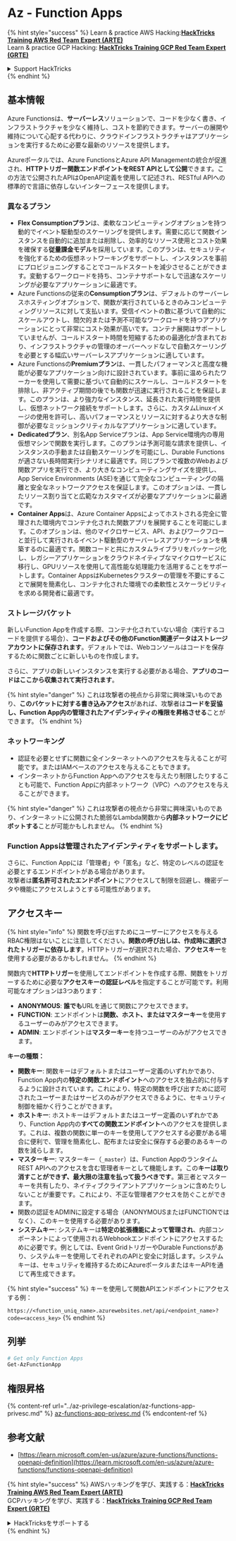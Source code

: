 # Az - Function Apps

{% hint style="success" %}
Learn & practice AWS Hacking:<img src="../../../.gitbook/assets/image (1) (1) (1) (1).png" alt="" data-size="line">[**HackTricks Training AWS Red Team Expert (ARTE)**](https://training.hacktricks.xyz/courses/arte)<img src="../../../.gitbook/assets/image (1) (1) (1) (1).png" alt="" data-size="line">\
Learn & practice GCP Hacking: <img src="../../../.gitbook/assets/image (2) (1).png" alt="" data-size="line">[**HackTricks Training GCP Red Team Expert (GRTE)**<img src="../../../.gitbook/assets/image (2) (1).png" alt="" data-size="line">](https://training.hacktricks.xyz/courses/grte)

<details>

<summary>Support HackTricks</summary>

* Check the [**subscription plans**](https://github.com/sponsors/carlospolop)!
* **Join the** 💬 [**Discord group**](https://discord.gg/hRep4RUj7f) or the [**telegram group**](https://t.me/peass) or **follow** us on **Twitter** 🐦 [**@hacktricks\_live**](https://twitter.com/hacktricks_live)**.**
* **Share hacking tricks by submitting PRs to the** [**HackTricks**](https://github.com/carlospolop/hacktricks) and [**HackTricks Cloud**](https://github.com/carlospolop/hacktricks-cloud) github repos.

</details>
{% endhint %}

## 基本情報

Azure Functionsは、**サーバーレス**ソリューションで、コードを少なく書き、インフラストラクチャを少なく維持し、コストを節約できます。サーバーの展開や維持について心配する代わりに、クラウドインフラストラクチャはアプリケーションを実行するために必要な最新のリソースを提供します。

Azureポータルでは、Azure FunctionsとAzure API Managementの統合が促進され、**HTTPトリガー関数エンドポイントをREST APIとして公開**できます。この方法で公開されたAPIはOpenAPI定義を使用して記述され、RESTful APIへの標準的で言語に依存しないインターフェースを提供します。

### 異なるプラン

* **Flex Consumptionプラン**は、柔軟なコンピューティングオプションを持つ動的でイベント駆動型のスケーリングを提供します。需要に応じて関数インスタンスを自動的に追加または削除し、効率的なリソース使用とコスト効果を確保する**従量課金モデル**を採用しています。このプランは、セキュリティを強化するための仮想ネットワーキングをサポートし、インスタンスを事前にプロビジョニングすることでコールドスタートを減少させることができます。変動するワークロードを持ち、コンテナサポートなしで迅速なスケーリングが必要なアプリケーションに最適です。
* Azure Functionsの従来の**Consumptionプラン**は、デフォルトのサーバーレスホスティングオプションで、関数が実行されているときのみコンピューティングリソースに対して支払います。受信イベントの数に基づいて自動的にスケールアウトし、間欠的または予測不可能なワークロードを持つアプリケーションにとって非常にコスト効果が高いです。コンテナ展開はサポートしていませんが、コールドスタート時間を短縮するための最適化が含まれており、インフラストラクチャの管理のオーバーヘッドなしで自動スケーリングを必要とする幅広いサーバーレスアプリケーションに適しています。
* Azure Functionsの**Premiumプラン**は、一貫したパフォーマンスと高度な機能が必要なアプリケーション向けに設計されています。事前に温められたワーカーを使用して需要に基づいて自動的にスケールし、コールドスタートを排除し、非アクティブ期間の後でも関数が迅速に実行されることを保証します。このプランは、より強力なインスタンス、延長された実行時間を提供し、仮想ネットワーク接続をサポートします。さらに、カスタムLinuxイメージの使用を許可し、高いパフォーマンスとリソースに対するより大きな制御が必要なミッションクリティカルなアプリケーションに適しています。
* **Dedicatedプラン**、別名App Serviceプランは、App Service環境内の専用仮想マシンで関数を実行します。このプランは予測可能な請求を提供し、インスタンスの手動または自動スケーリングを可能にし、Durable Functionsが適さない長時間実行シナリオに最適です。同じプランで複数のWebおよび関数アプリを実行でき、より大きなコンピューティングサイズを提供し、App Service Environments (ASE)を通じて完全なコンピューティングの隔離と安全なネットワークアクセスを保証します。このオプションは、一貫したリソース割り当てと広範なカスタマイズが必要なアプリケーションに最適です。
* **Container Apps**は、Azure Container Appsによってホストされる完全に管理された環境内でコンテナ化された関数アプリを展開することを可能にします。このオプションは、他のマイクロサービス、API、およびワークフローと並行して実行されるイベント駆動型のサーバーレスアプリケーションを構築するのに最適です。関数コードと共にカスタムライブラリをパッケージ化し、レガシーアプリケーションをクラウドネイティブなマイクロサービスに移行し、GPUリソースを使用して高性能な処理能力を活用することをサポートします。Container AppsはKubernetesクラスターの管理を不要にすることで展開を簡素化し、コンテナ化された環境での柔軟性とスケーラビリティを求める開発者に最適です。

### **ストレージバケット**

新しいFunction Appを作成する際、コンテナ化されていない場合（実行するコードを提供する場合）、**コードおよびその他のFunction関連データはストレージアカウントに保存されます**。デフォルトでは、Webコンソールはコードを保存するために関数ごとに新しいものを作成します。

さらに、アプリの新しいインスタンスを実行する必要がある場合、**アプリのコードはここから収集されて実行されます**。

{% hint style="danger" %}
これは攻撃者の視点から非常に興味深いものであり、**このバケットに対する書き込みアクセス**があれば、攻撃者は**コードを妥協し、Function App内の管理されたアイデンティティの権限を昇格させる**ことができます。
{% endhint %}

### ネットワーキング

* 認証を必要とせずに関数に全インターネットへのアクセスを与えることが可能です。またはIAMベースのアクセスを与えることもできます。
* インターネットからFunction Appへのアクセスを与えたり制限したりすることも可能で、Function Appに内部ネットワーク（VPC）へのアクセスを与えることができます。

{% hint style="danger" %}
これは攻撃者の視点から非常に興味深いものであり、インターネットに公開された脆弱なLambda関数から**内部ネットワークにピボットする**ことが可能かもしれません。
{% endhint %}

### **Function Appsは管理されたアイデンティティをサポートします。**

さらに、Function Appには「管理者」や「匿名」など、特定のレベルの認証を必要とするエンドポイントがある場合があります。\
攻撃者は**匿名許可されたエンドポイント**にアクセスして制限を回避し、機密データや機能にアクセスしようとする可能性があります。

## アクセスキー

{% hint style="info" %}
関数を呼び出すためにユーザーにアクセスを与えるRBAC権限はないことに注意してください。**関数の呼び出しは、作成時に選択されたトリガーに依存します**。HTTPトリガーが選択された場合、**アクセスキー**を使用する必要があるかもしれません。
{% endhint %}

関数内で**HTTPトリガー**を使用してエンドポイントを作成する際、関数をトリガーするために必要な**アクセスキーの認証レベル**を指定することが可能です。利用可能なオプションは3つあります：

* **ANONYMOUS**: **誰でも**URLを通じて関数にアクセスできます。
* **FUNCTION**: エンドポイントは**関数、ホスト、またはマスターキー**を使用するユーザーのみがアクセスできます。
* **ADMIN**: エンドポイントは**マスターキー**を持つユーザーのみがアクセスできます。

**キーの種類：**

* **関数キー**: 関数キーはデフォルトまたはユーザー定義のいずれかであり、Function App内の**特定の関数エンドポイント**へのアクセスを独占的に付与するように設計されています。これにより、特定の関数を呼び出すために認可されたユーザーまたはサービスのみがアクセスできるように、セキュリティ制御を細かく行うことができます。
* **ホストキー**: ホストキーはデフォルトまたはユーザー定義のいずれかであり、Function App内の**すべての関数エンドポイント**へのアクセスを提供します。これは、複数の関数に単一のキーを使用してアクセスする必要がある場合に便利で、管理を簡素化し、配布または安全に保存する必要のあるキーの数を減らします。
* **マスターキー**: マスターキー（`_master`）は、Function AppのランタイムREST APIへのアクセスを含む管理者キーとして機能します。この**キーは取り消すことができず、最大限の注意を払って扱うべきです**。第三者とマスターキーを共有したり、ネイティブクライアントアプリケーションに含めたりしないことが重要です。これにより、不正な管理者アクセスを防ぐことができます。
* 関数の認証をADMINに設定する場合（ANONYMOUSまたはFUNCTIONではなく）、このキーを使用する必要があります。
* **システムキー**: システムキーは**特定の拡張機能によって管理され**、内部コンポーネントによって使用されるWebhookエンドポイントにアクセスするために必要です。例としては、Event GridトリガーやDurable Functionsがあり、システムキーを使用してそれぞれのAPIと安全に対話します。システムキーは、セキュリティを維持するためにAzureポータルまたはキーAPIを通じて再生成できます。

{% hint style="success" %}
キーを使用して関数APIエンドポイントにアクセスする例：

`https://<function_uniq_name>.azurewebsites.net/api/<endpoint_name>?code=<access_key>`
{% endhint %}

## 列挙
```powershell
# Get only Function Apps
Get-AzFunctionApp
```
## 権限昇格

{% content-ref url="../az-privilege-escalation/az-functions-app-privesc.md" %}
[az-functions-app-privesc.md](../az-privilege-escalation/az-functions-app-privesc.md)
{% endcontent-ref %}

## 参考文献

* [https://learn.microsoft.com/en-us/azure/azure-functions/functions-openapi-definition](https://learn.microsoft.com/en-us/azure/azure-functions/functions-openapi-definition)

{% hint style="success" %}
AWSハッキングを学び、実践する：<img src="../../../.gitbook/assets/image (1) (1) (1) (1).png" alt="" data-size="line">[**HackTricks Training AWS Red Team Expert (ARTE)**](https://training.hacktricks.xyz/courses/arte)<img src="../../../.gitbook/assets/image (1) (1) (1) (1).png" alt="" data-size="line">\
GCPハッキングを学び、実践する：<img src="../../../.gitbook/assets/image (2) (1).png" alt="" data-size="line">[**HackTricks Training GCP Red Team Expert (GRTE)**<img src="../../../.gitbook/assets/image (2) (1).png" alt="" data-size="line">](https://training.hacktricks.xyz/courses/grte)

<details>

<summary>HackTricksをサポートする</summary>

* [**サブスクリプションプラン**](https://github.com/sponsors/carlospolop)を確認してください！
* **💬 [**Discordグループ**](https://discord.gg/hRep4RUj7f)または[**Telegramグループ**](https://t.me/peass)に参加するか、**Twitter** 🐦 [**@hacktricks\_live**](https://twitter.com/hacktricks_live)**をフォローしてください。**
* **[**HackTricks**](https://github.com/carlospolop/hacktricks)および[**HackTricks Cloud**](https://github.com/carlospolop/hacktricks-cloud)のGitHubリポジトリにPRを提出してハッキングトリックを共有してください。**

</details>
{% endhint %}
